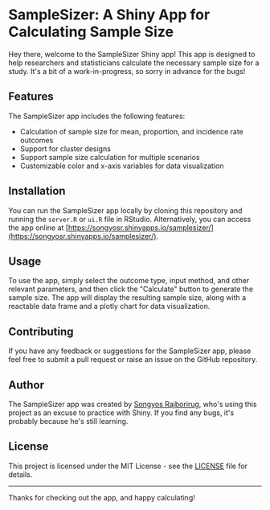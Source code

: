# SampleSizer: A Shiny App for Calculating Sample Size

Hey there, welcome to the SampleSizer Shiny app! This app is designed to help researchers and statisticians calculate the necessary sample size for a study. It's a bit of a work-in-progress, so sorry in advance for the bugs!

## Features

The SampleSizer app includes the following features:

- Calculation of sample size for mean, proportion, and incidence rate outcomes
- Support for cluster designs
- Support sample size calculation for multiple scenarios 
- Customizable color and x-axis variables for data visualization

## Installation

You can run the SampleSizer app locally by cloning this repository and running the `server.R` or `ui.R` file in RStudio. Alternatively, you can access the app online at [https://songyosr.shinyapps.io/samplesizer/](https://songyosr.shinyapps.io/samplesizer/).

## Usage

To use the app, simply select the outcome type, input method, and other relevant parameters, and then click the "Calculate" button to generate the sample size. The app will display the resulting sample size, along with a reactable data frame and a plotly chart for data visualization.

## Contributing

If you have any feedback or suggestions for the SampleSizer app, please feel free to submit a pull request or raise an issue on the GitHub repository.

## Author

The SampleSizer app was created by [Songyos Rajborirug](https://github.com/songyosr), who's using this project as an excuse to practice with Shiny. If you find any bugs, it's probably because he's still learning.

## License

This project is licensed under the MIT License - see the [LICENSE](LICENSE) file for details.

----

Thanks for checking out the app, and happy calculating!
